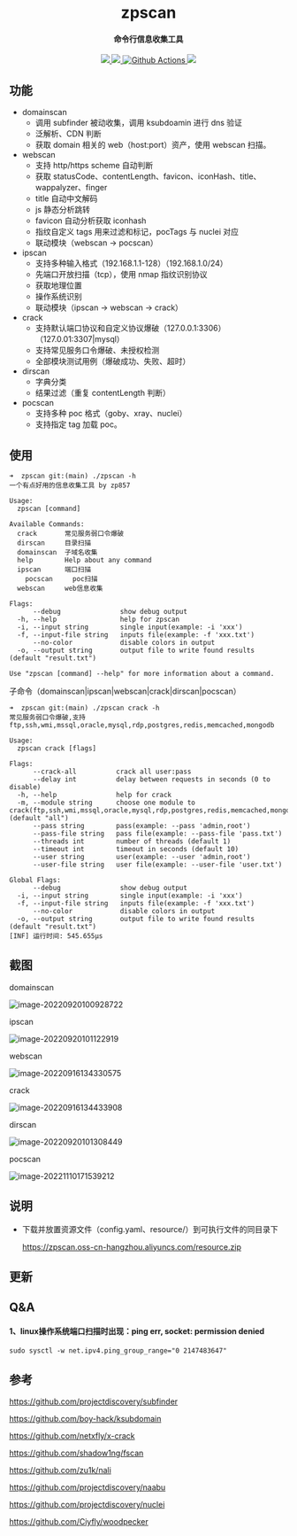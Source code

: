 <h1 align="center">
	zpscan
</h1>

<h4 align="center">命令行信息收集工具</h4>

<p align="center">
  <a href="https://goreportcard.com/report/github.com/niudaii/zpscan">
    <img src="https://goreportcard.com/badge/github.com/niudaii/zpscan">	
  </a>
  <a href="https://opensource.org/licenses/MIT">
    <img src="https://img.shields.io/badge/license-MIT-_red.svg">
  </a>
  <a href="https://github.com/niudaii/zpscan/actions">
    <img src="https://img.shields.io/github/workflow/status/niudaii/zpscan/Release" alt="Github Actions">
  </a>
  <a href="https://github.com/niudaii/zpscan/releases">
  	<img src="https://img.shields.io/github/downloads/niudaii/zpscan/total">
  </a>
</p>




## 功能

- domainscan
  - 调用 subfinder 被动收集，调用 ksubdoamin 进行 dns 验证
  - 泛解析、CDN 判断
  - 获取 domain 相关的 web（host:port）资产，使用 webscan 扫描。
- webscan
  - 支持 http/https scheme 自动判断
  - 获取 statusCode、contentLength、favicon、iconHash、title、wappalyzer、finger
  - title 自动中文解码
  - js 静态分析跳转
  - favicon 自动分析获取 iconhash
  - 指纹自定义 tags 用来过滤和标记，pocTags 与 nuclei 对应
  - 联动模块（webscan -> pocscan）
- ipscan
  - 支持多种输入格式（192.168.1.1-128）（192.168.1.0/24）
  - 先端口开放扫描（tcp），使用 nmap 指纹识别协议
  - 获取地理位置
  - 操作系统识别
  - 联动模块（ipscan -> webscan -> crack）
- crack
  - 支持默认端口协议和自定义协议爆破（127.0.0.1:3306）（127.0.01:3307|mysql）
  - 支持常见服务口令爆破、未授权检测
  - 全部模块测试用例（爆破成功、失败、超时）
- dirscan
  - 字典分类
  - 结果过滤（重复 contentLength 判断）
- pocscan
  - 支持多种 poc 格式（goby、xray、nuclei）
  - 支持指定 tag 加载 poc。
  

## 使用

```
➜  zpscan git:(main) ./zpscan -h
一个有点好用的信息收集工具 by zp857

Usage:
  zpscan [command]

Available Commands:
  crack       常见服务弱口令爆破
  dirscan     目录扫描
  domainscan  子域名收集
  help        Help about any command
  ipscan      端口扫描
 	pocscan     poc扫描
  webscan     web信息收集

Flags:
      --debug               show debug output
  -h, --help                help for zpscan
  -i, --input string        single input(example: -i 'xxx')
  -f, --input-file string   inputs file(example: -f 'xxx.txt')
      --no-color            disable colors in output
  -o, --output string       output file to write found results (default "result.txt")

Use "zpscan [command] --help" for more information about a command.
```

子命令（domainscan|ipscan|webscan|crack|dirscan|pocscan）

```
➜  zpscan git:(main) ./zpscan crack -h                       
常见服务弱口令爆破,支持ftp,ssh,wmi,mssql,oracle,mysql,rdp,postgres,redis,memcached,mongodb

Usage:
  zpscan crack [flags]

Flags:
      --crack-all          crack all user:pass
      --delay int          delay between requests in seconds (0 to disable)
  -h, --help               help for crack
  -m, --module string      choose one module to crack(ftp,ssh,wmi,mssql,oracle,mysql,rdp,postgres,redis,memcached,mongodb) (default "all")
      --pass string        pass(example: --pass 'admin,root')
      --pass-file string   pass file(example: --pass-file 'pass.txt')
      --threads int        number of threads (default 1)
      --timeout int        timeout in seconds (default 10)
      --user string        user(example: --user 'admin,root')
      --user-file string   user file(example: --user-file 'user.txt')

Global Flags:
      --debug               show debug output
  -i, --input string        single input(example: -i 'xxx')
  -f, --input-file string   inputs file(example: -f 'xxx.txt')
      --no-color            disable colors in output
  -o, --output string       output file to write found results (default "result.txt")
[INF] 运行时间: 545.655µs
```

## 截图

domainscan

![image-20220920100928722](https://nnotes.oss-cn-hangzhou.aliyuncs.com/notes/image-20220920100928722.png)

ipscan

![image-20220920101122919](https://nnotes.oss-cn-hangzhou.aliyuncs.com/notes/image-20220920101122919.png)

webscan

![image-20220916134330575](https://nnotes.oss-cn-hangzhou.aliyuncs.com/notes/image-20220916134330575.png)

crack

![image-20220916134433908](https://nnotes.oss-cn-hangzhou.aliyuncs.com/notes/image-20220916134433908.png)

dirscan

![image-20220920101308449](https://nnotes.oss-cn-hangzhou.aliyuncs.com/notes/image-20220920101308449.png)

pocscan

![image-20221110171539212](https://nnotes.oss-cn-hangzhou.aliyuncs.com/notes/image-20221110171539212.png)

## 说明

- 下载并放置资源文件（config.yaml、resource/）到可执行文件的同目录下

  https://zpscan.oss-cn-hangzhou.aliyuncs.com/resource.zip

## 更新

## Q&A

#### 1、linux操作系统端口扫描时出现：ping err, socket: permission denied

```
sudo sysctl -w net.ipv4.ping_group_range="0 2147483647"
```

## 参考

https://github.com/projectdiscovery/subfinder

https://github.com/boy-hack/ksubdomain

https://github.com/netxfly/x-crack

https://github.com/shadow1ng/fscan

https://github.com/zu1k/nali

https://github.com/projectdiscovery/naabu

https://github.com/projectdiscovery/nuclei

https://github.com/Ciyfly/woodpecker